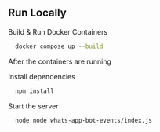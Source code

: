 
## Run Locally

Build & Run Docker Containers

```bash
  docker compose up --build
```

After the containers are running

Install dependencies

```bash
  npm install
```

Start the server

```bash
  node node whats-app-bot-events/index.js
```

